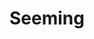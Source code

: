 ---
title: "Seeming"
permalink: /spells/seeming/
tags:
  - Spell
  - 5th Level
  - Illusion
available_for:
  - Bard
  - Sorcerer
  - Wizard
level: "5th Level"
school: "Illusion"
range: "30 ft"
comp:
  - V
  - S
duration: "8 Hours"
description: |
  This spell allows you to change the appearance of any number of creatures that you can see within range. You give each target you choose a new, illusory appearance. An unwilling target can make a charisma saving throw, and if it succeeds, it is unaffected by this spell.

  The spell disguises physical appearance as well as clothing, armor, weapons, and equipment. You can make each creature seem 1 foot shorter or taller and appear thin, fat, or in between. You can't change a target's body type, so you must choose a form that has the same basic arrangement of limbs. Otherwise, the extent of the illusion is up to you. The spell lasts for the duration, unless you use your action to dismiss it sooner.

  The changes wrought by this spell fail to hold up to physical inspection. For example, if you use this spell to add a hat to a creature's outfit, objects pass through the hat, and anyone who touches it would feel nothing or would feel the creature's head and hair. If you use this spell to appear thinner than you are, the hand of someone who reaches out to touch you would bump into you while it was seemingly still in midair.

  A creature can use its action to inspect a target and make an Intelligence (Investigation) check against your spell save DC. If it succeeds, it becomes aware that the target is disguised.
excerpt: "This spell allows you to change the appearance of any number of creatures that you can see within range."
source: "Basic Rules"
---